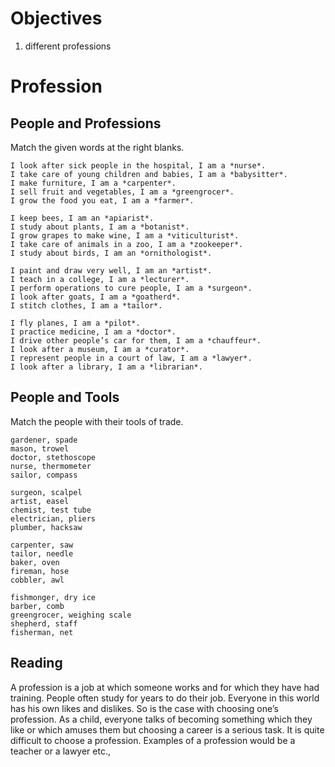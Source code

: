# Objectives

1. different professions 

# Profession

## People and Professions

Match the given words at the right blanks.

```
I look after sick people in the hospital, I am a *nurse*.
I take care of young children and babies, I am a *babysitter*.
I make furniture, I am a *carpenter*.
I sell fruit and vegetables, I am a *greengrocer*.
I grow the food you eat, I am a *farmer*.
  
I keep bees, I am an *apiarist*.
I study about plants, I am a *botanist*.
I grow grapes to make wine, I am a *viticulturist*.
I take care of animals in a zoo, I am a *zookeeper*.
I study about birds, I am an *ornithologist*.

I paint and draw very well, I am an *artist*.
I teach in a college, I am a *lecturer*.
I perform operations to cure people, I am a *surgeon*.
I look after goats, I am a *goatherd*.
I stitch clothes, I am a *tailor*.

I fly planes, I am a *pilot*.
I practice medicine, I am a *doctor*.
I drive other people’s car for them, I am a *chauffeur*.
I look after a museum, I am a *curator*.
I represent people in a court of law, I am a *lawyer*.
I look after a library, I am a *librarian*.
```

## People and Tools

Match the people with their tools of trade.

```
gardener, spade
mason, trowel
doctor, stethoscope
nurse, thermometer
sailor, compass

surgeon, scalpel
artist, easel
chemist, test tube
electrician, pliers
plumber, hacksaw

carpenter, saw
tailor, needle
baker, oven
fireman, hose
cobbler, awl

fishmonger, dry ice
barber, comb
greengrocer, weighing scale
shepherd, staff
fisherman, net

```
## Reading
A profession is a job at which someone works and for which they have had training. People often study for years to do their job. Everyone in this world has his own likes and dislikes. So is the case with choosing one’s profession. As a child, everyone talks of becoming something which they like or which amuses them but choosing a career is a serious task. It is quite difficult to choose a profession. Examples of a profession would be a teacher or a lawyer etc.,


